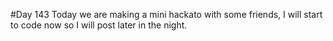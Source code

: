#Day 143
Today we are making a mini hackato with some friends, I will start to code now so I will post later in the night.